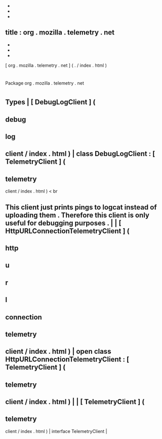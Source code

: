 -
-
-
title
:
org
.
mozilla
.
telemetry
.
net
-
-
-
-
[
org
.
mozilla
.
telemetry
.
net
]
(
.
/
index
.
html
)
#
#
Package
org
.
mozilla
.
telemetry
.
net
#
#
#
Types
|
[
DebugLogClient
]
(
-
debug
-
log
-
client
/
index
.
html
)
|
class
DebugLogClient
:
[
TelemetryClient
]
(
-
telemetry
-
client
/
index
.
html
)
<
br
>
This
client
just
prints
pings
to
logcat
instead
of
uploading
them
.
Therefore
this
client
is
only
useful
for
debugging
purposes
.
|
|
[
HttpURLConnectionTelemetryClient
]
(
-
http
-
u
-
r
-
l
-
connection
-
telemetry
-
client
/
index
.
html
)
|
open
class
HttpURLConnectionTelemetryClient
:
[
TelemetryClient
]
(
-
telemetry
-
client
/
index
.
html
)
|
|
[
TelemetryClient
]
(
-
telemetry
-
client
/
index
.
html
)
|
interface
TelemetryClient
|
